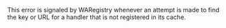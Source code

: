 This error is signaled by WARegistry whenever an attempt is made to find the key or URL for a handler that is not registered in its cache.
